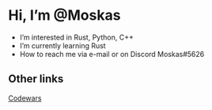 # Hi, I’m @Moskas
- I’m interested in Rust, Python, C++
- I’m currently learning Rust
- How to reach me via e-mail or on Discord Moskas#5626

## Other links
[Codewars](https://www.codewars.com/users/Moskas)
<!---
Moskas/Moskas is a ✨ special ✨ repository because its `README.md` (this file) appears on your GitHub profile.
You can click the Preview link to take a look at your changes.
--->
